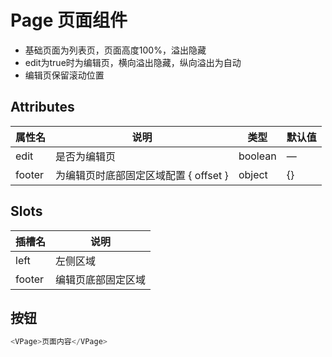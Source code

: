 # Page 页面组件

- 基础页面为列表页，页面高度100%，溢出隐藏
- edit为true时为编辑页，横向溢出隐藏，纵向溢出为自动
- 编辑页保留滚动位置

## Attributes

| 属性名 | 说明|  类型 | 默认值 |
| --- | --- | --- | --- | 
| edit | 是否为编辑页 |boolean |—|
| footer | 为编辑页时底部固定区域配置 { offset } |object |{}|

## Slots

| 插槽名 | 说明|
| --- | --- |
| left | 左侧区域 |
| footer | 编辑页底部固定区域 |

## 按钮

```js
<VPage>页面内容</VPage>
```
